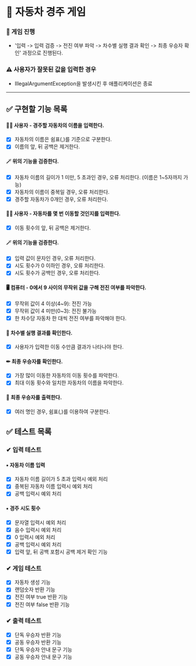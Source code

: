 # 🚗 자동차 경주 게임
### 💭 게임 진행
- '입력 -> 입력 검증 -> 전진 여부 파악 -> 차수별 실행 결과 확인 -> 최종 우승자 확인' 과정으로 진행된다.

### ⚠ 사용자가 잘못된 값을 입력한 경우
- IllegalArgumentException을 발생시킨 후 애플리케이션은 종료

---

## ✅ 구현할 기능 목록

#### 👩‍💻 사용자 - 경주할 자동차의 이름을 입력한다. 
- [x] 자동차의 이름은 쉼표(,)를 기준으로 구분한다. 
- [x] 이름의 앞, 뒤 공백은 제거한다. 

#### 🪄 위의 기능을 검증한다.
- [x] 자동차 이름의 길이가 1 미만, 5 초과인 경우, 오류 처리한다. (이름은 1~5자까지 가능)
- [x] 자동차의 이름이 중복일 경우, 오류 처리한다.
- [x] 경주할 자동차가 0개인 경우, 오류 처리한다.

#### 👩‍💻 사용자 - 자동차를 몇 번 이동할 것인지를 입력한다.
- [x] 이동 횟수의 앞, 뒤 공백은 제거한다.
      
#### 🪄 위의 기능을 검증한다.
- [x] 입력 값이 문자인 경우, 오류 처리한다.
- [x] 시도 횟수가 0 이하인 경우, 오류 처리한다.
- [x] 시도 횟수가 공백인 경우, 오류 처리한다.

#### 🖥 컴퓨터 - 0에서 9 사이의 무작위 값을 구해 전진 여부를 파악한다.
- [x] 무작위 값이 4 이상(4~9): 전진 가능
- [x] 무작위 값이 4 미만(0~3): 전진 불가능
- [x] 한 차수당 자동차 한 대씩 전진 여부를 파악해야 한다.

#### 🔢 차수별 실행 결과를 확인한다.
- [x] 사용자가 입력한 이동 수만큼 결과가 나타나야 한다.

#### ✏ 최종 우승자를 확인한다.
- [x] 가장 많이 이동한 자동차의 이동 횟수를 파악한다.
- [x] 최대 이동 횟수와 일치한 자동차의 이름을 파악한다.

#### 📝 최종 우승자를 출력한다.
- [x] 여러 명인 경우, 쉼표(,)를 이용하여 구분한다.


## ✅ 테스트 목록

### ✔ 입력 테스트
#### ▪ 자동차 이름 입력
- [x] 자동차 이름 길이가 5 초과 입력시 예외 처리
- [x] 중복된 자동차 이름 입력시 예외 처리
- [x] 공백 입력시 예외 처리

#### ▪ 경주 시도 횟수
- [x] 문자열 입력시 예외 처리
- [x] 음수 입력시 예외 처리
- [x] 0 입력시 예외 처리
- [x] 공백 입력시 예외 처리
- [x] 입력 앞, 뒤 공백 포함시 공백 제거 확인 기능

### ✔ 게임 테스트
- [x] 자동차 생성 기능
- [x] 랜덤숫자 반환 기능
- [x] 전진 여부 true 반환 기능
- [x] 전진 여부 false 반환 기능

### ✔ 출력 테스트
- [x] 단독 우승자 반환 기능
- [x] 공동 우승자 반환 기능
- [x] 단독 우승자 안내 문구 기능
- [x] 공동 우승자 안내 문구 기능
